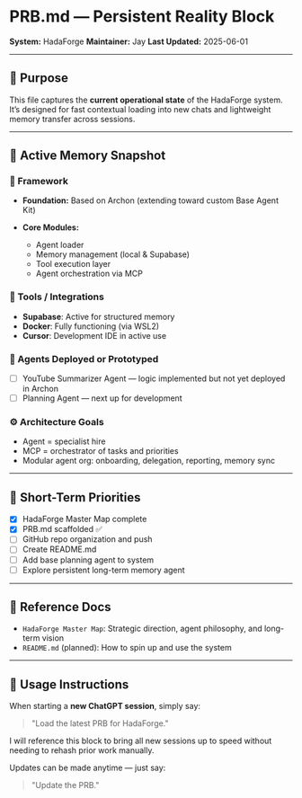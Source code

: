 # PRB.md — Persistent Reality Block

**System:** HadaForge
**Maintainer:** Jay
**Last Updated:** 2025-06-01

---

## 🔁 Purpose

This file captures the **current operational state** of the HadaForge system. It’s designed for fast contextual loading into new chats and lightweight memory transfer across sessions.

---

## 🧠 Active Memory Snapshot

### 🧱 Framework

* **Foundation:** Based on Archon (extending toward custom Base Agent Kit)
* **Core Modules:**

  * Agent loader
  * Memory management (local & Supabase)
  * Tool execution layer
  * Agent orchestration via MCP

### 🧰 Tools / Integrations

* **Supabase**: Active for structured memory
* **Docker**: Fully functioning (via WSL2)
* **Cursor**: Development IDE in active use

### 🧪 Agents Deployed or Prototyped

* [ ] YouTube Summarizer Agent — logic implemented but not yet deployed in Archon
* [ ] Planning Agent — next up for development

### ⚙️ Architecture Goals

* Agent = specialist hire
* MCP = orchestrator of tasks and priorities
* Modular agent org: onboarding, delegation, reporting, memory sync

---

## 📍 Short-Term Priorities

* [x] HadaForge Master Map complete
* [x] PRB.md scaffolded ✅
* [ ] GitHub repo organization and push
* [ ] Create README.md
* [ ] Add base planning agent to system
* [ ] Explore persistent long-term memory agent

---

## 📎 Reference Docs

* `HadaForge Master Map`: Strategic direction, agent philosophy, and long-term vision
* `README.md` (planned): How to spin up and use the system

---

## 🧭 Usage Instructions

When starting a **new ChatGPT session**, simply say:

> "Load the latest PRB for HadaForge."

I will reference this block to bring all new sessions up to speed without needing to rehash prior work manually.

Updates can be made anytime — just say:

> "Update the PRB."
